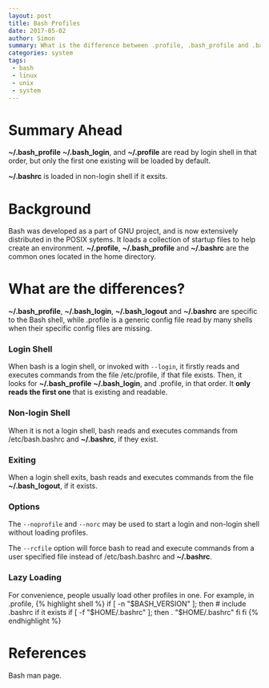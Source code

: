 ```yaml
---
layout: post
title: Bash Profiles
date: 2017-05-02
author: Simon
summary: What is the difference between .profile, .bash_profile and .bashrc?
categories: system
tags: 
 - bash
 - linux
 - unix
 - system
---
```


# Summary Ahead
**~/.bash_profile** **~/.bash_login**,  and  **~/.profile** are read by login shell in that order, but only the first one existing will be loaded by default.

**~/.bashrc** is loaded in non-login shell if it exsits. 

# Background
Bash was developed as a part of GNU project, and is now extensively distributed in the POSIX sytems. It loads a collection of startup files to help create an environment. **~/.profile**, **~/.bash_profile** and **~/.bashrc** are the common ones located in the home directory. 

# What are the differences?
**~/.bash_profile**, **~/.bash_login**, **~/.bash_logout** and **~/.bashrc** are specific to the Bash shell, while .profile is a generic config file read by many shells when their specific config files are missing. 

### Login Shell
When bash is a login shell, or invoked with `--login`, it firstly reads and executes commands from the file /etc/profile, if that file exists. Then, it looks for **~/.bash_profile** **~/.bash_login**,  and  .profile, in that order. It **only reads the first one** that is existing and readable. 

### Non-login Shell
When it  is  not a login shell, bash reads and executes commands from /etc/bash.bashrc and **~/.bashrc**, if they exist. 

### Exiting
When a login shell exits, bash reads and executes commands from the file **~/.bash_logout**, if it exists. 

### Options
The `--noprofile` and `--norc` may be used to start a login and non-login shell without loading profiles.

The `--rcfile` option will force bash to read and execute commands from a user specified file instead of /etc/bash.bashrc and **~/.bashrc**. 

### Lazy Loading
For convenience, people usually load other profiles in one. For example, in .profile, 
{% highlight shell %}
if [ -n "$BASH_VERSION" ]; then
    # include .bashrc if it exists
    if [ -f "$HOME/.bashrc" ]; then
        . "$HOME/.bashrc"
    fi
fi
{% endhighlight %}

# References
Bash man page. 
